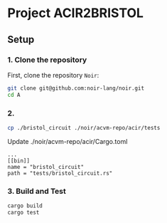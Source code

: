 # Project ACIR2BRISTOL

## Setup 

### 1. Clone the repository

First, clone the repository `Noir`:

```bash
git clone git@github.com:noir-lang/noir.git
cd A
```

### 2. 
```bash
cp ./bristol_circuit ./noir/acvm-repo/acir/tests
```

Update ./noir/acvm-repo/acir/Cargo.toml 
```
...
[[bin]]
name = "bristol_circuit"
path = "tests/bristol_circuit.rs"
```

### 3. Build and Test

```bash
cargo build
cargo test
```
